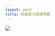 ```yaml
---
layout: post
title: 刻意练习思维导图
---
```

![](http://8.134.51.249/DailyNotes/assets/images/%E5%88%BB%E6%84%8F%E7%BB%83%E4%B9%A0.jpg)
